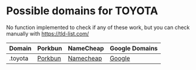 # Possible domains for TOYOTA

No function implemented to check if any of these work, but you can check manually with https://tld-list.com/

| Domain | Porkbun | NameCheap | Google Domains |
|---|---|---|---|
| .toyota | [Porkbun](https://porkbun.com/checkout/search?prb=e814663da1&tlds=&idnLanguage=&search=search&q=.toyota) | [Namecheap](https://www.namecheap.com/domains/registration/results/?domain=.toyota) | [Google](https://domains.google.com/registrar/search?searchTerm=.toyota) |
